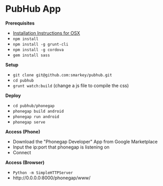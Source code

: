 <h1>PubHub App</h1>

<b>Prerequisites</b>
<ul>
	<li><a href="https://evothings.com/doc/build/cordova-install-osx.html">Installation Instructions for OSX</a></code></li>
	<li><code>npm install</code></li>
	<li><code>npm install -g grunt-cli</code></li>
	<li><code>npm install -g cordova</code></li>
	<li><code>gem install sass</code></li>
</ul>

<b>Setup</b>
<ul>
	<li><code>git clone git@github.com:smarkey/pubhub.git</code></li>
	<li><code>cd pubhub</code></li>
	<li><code>grunt watch:build</code> (change a js file to compile the css)</li>
</ul>

<b>Deploy</b>
<ul>
	<li><code>cd pubhub/phonegap</code></li>
	<li><code>phonegap build android</code></li>
	<li><code>phonegap run android</code></li>
	<li><code>phonegap serve</code></li>
</ul>

<b>Access (Phone)</b>
<ul>
	<li>Download the "Phonegap Developer" App from Google Marketplace</li>
	<li>Input the ip:port that phonegap is listening on</li>
	<li>Connect</li>
</ul>

<b>Access (Browser)</b>
<ul>
	<li><code>Python -m SimpleHTTPServer</code></li>
	<li>http://0.0.0.0:8000/phonegap/www/</li>
</ul>